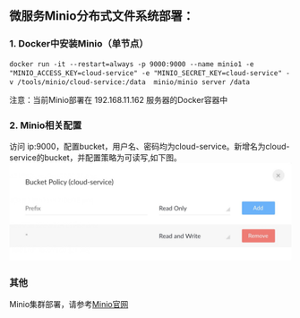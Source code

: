 ## 微服务Minio分布式文件系统部署：
### 1. Docker中安装Minio（单节点）
```
docker run -it --restart=always -p 9000:9000 --name minio1 -e "MINIO_ACCESS_KEY=cloud-service" -e "MINIO_SECRET_KEY=cloud-service" -v /tools/minio/cloud-service:/data  minio/minio server /data
```
注意：当前Minio部署在 192.168.11.162 服务器的Docker容器中

### 2. Minio相关配置
访问 ip:9000，配置bucket，用户名、密码均为cloud-service。新增名为cloud-service的bucket，并配置策略为可读写,如下图。
![image](./material/minio-config.png)

### 其他
Minio集群部署，请参考[Minio官网](https://docs.min.io/cn/)